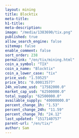 ```yaml
---
layout: mining
title: Blocktix
meta-title: 
h1-title: 
meta-description: 
image: "/media/1383690/tix.png"
published: true
allow_search_engine: false
sitemap: false
enable_comment: false
sort_order: 238
permalink: "/en/tix/mining.html"
coin_a_symbol: "TIX"
coin_a_name: "Blocktix"
coin_a_lower_case: "tix"
price_usd: "1.59525"
price_btc: "0.00013577"
24h_volume_usd: "17582000.0"
market_cap_usd: "62500000.0"
total_supply: "62500000.0"
available_supply: "40000000.0"
percent_change_1h: "1.53"
percent_change_24h: "11.59"
percent_change_7d: "24.12"
last_updated: "1517140757"
parent-url: "/en/tix/"
author: Sam
---
```


